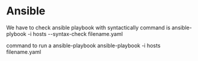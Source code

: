 # Ansible
We have to check ansible playbook with syntactically command is
   ansible-plybook -i hosts --syntax-check filename.yaml

command to run a ansible-playbook
   ansible-playbook -i hosts filename.yaml   
